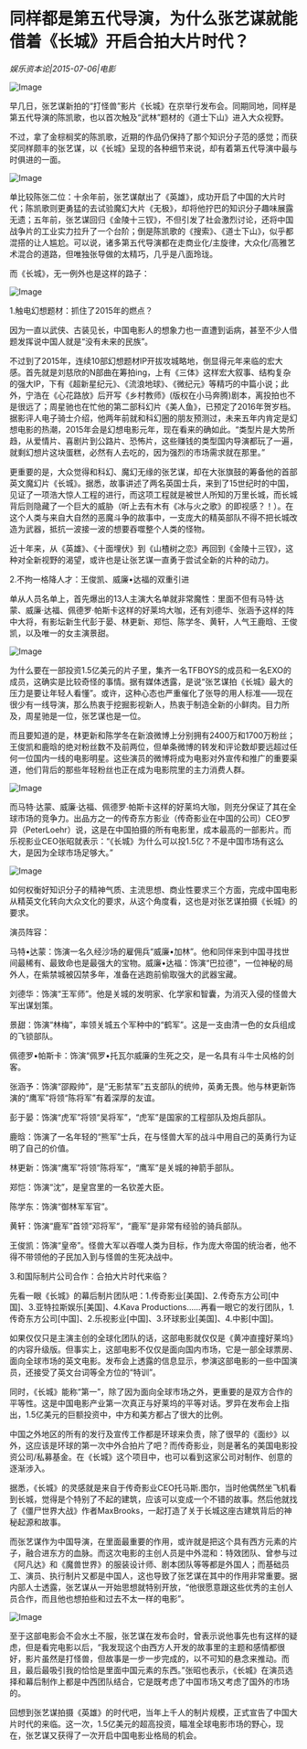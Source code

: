 # 同样都是第五代导演，为什么张艺谋就能借着《长城》开启合拍大片时代？

*娱乐资本论|2015-07-06|电影*

![Image](http://si1.go2yd.com/get-image/0HZamRxenvU)

早几日，张艺谋新拍的“打怪兽”影片《长城》在京举行发布会。同期同地，同样是第五代导演的陈凯歌，也以首次触及“武林”题材的《道士下山》进入大众视野。

不过，拿了金棕榈奖的陈凯歌，近期的作品仍保持了那个知识分子范的感觉；而获奖同样颇丰的张艺谋，以《长城》呈现的各种细节来说，却有着第五代导演中最与时俱进的一面。

![Image](http://si1.go2yd.com/get-image/0HZamKy33Mu)

单比较陈张二位：十余年前，张艺谋献出了《英雄》，成功开启了中国的大片时代；陈凯歌则更勇猛的去试验魔幻大片《无极》，却将他拧巴的知识分子趣味展露无遗；五年前，张艺谋回归《金陵十三钗》，不但引发了社会激烈讨论，还将中国战争片的工业实力拉升了一个台阶；倒是陈凯歌的《搜索》、《道士下山》，似乎都混搭的让人尴尬。可以说，诸多第五代导演都在走商业化/主旋律，大众化/高雅艺术混合的道路，但唯独张导做的太精巧，几乎是八面玲珑。

而《长城》，无一例外也是这样的路子：

![Image](http://si1.go2yd.com/get-image/0HZamPHmJLk)

1.触电幻想题材：抓住了2015年的燃点？

因为一直以武侠、古装见长，中国电影人的想象力也一直遭到诟病，甚至不少人借题发挥说中国人就是“没有未来的民族”。

不过到了2015年，连续10部幻想题材IP开拔攻城略地，倒显得元年来临的宏大感。首先就是刘慈欣的N部曲在筹拍ing，上有《三体》这样宏大叙事、结构复杂的强大IP，下有《超新星纪元》、《流浪地球》、《微纪元》等精巧的中篇小说；此外，宁浩在《心花路放》后开写《乡村教师》(版权在小马奔腾)剧本，离投拍也不是很远了；周星驰也在忙他的第二部科幻片《美人鱼》，已预定了2016年贺岁档。据影评人电子骑士介绍，他两年前就和科幻圈的朋友预测过，未来五年内肯定是幻想电影的热潮，2015年会是幻想电影元年，现在看来的确如此。“类型片是大势所趋，从爱情片、喜剧片到公路片、恐怖片，这些赚钱的类型国内导演都玩了一遍，就剩幻想片这块蛋糕，必然有人去吃的，因为强烈的市场需求就在那里。”

更重要的是，大众觉得和科幻、魔幻无缘的张艺谋，却在大张旗鼓的筹备他的首部英文魔幻片《长城》。据悉，故事讲述了两名英国士兵，来到了15世纪时的中国，见证了一项浩大惊人工程的进行，而这项工程就是被世人所知的万里长城，而长城背后则隐藏了一个巨大的威胁（听上去有木有《冰与火之歌》的即视感？！）。在这个人类与来自大自然的恶魔斗争的故事中，一支庞大的精英部队不得不把长城改造为武器，抵抗一波接一波的想要吞噬整个人类的怪物。

近十年来，从《英雄》、《十面埋伏》到《山楂树之恋》再回到《金陵十三钗》，这种对全新视野的渴望，或许也是让张艺谋一直勇于尝试全新的片种的动力。

2.不拘一格降人才：王俊凯、威廉•达福的双重引进

单从人员名单上，首先爆出的13人主演大名单就非常魔性：里面不但有马特·达蒙、威廉·达福、佩德罗·帕斯卡这样的好莱坞大咖，还有刘德华、张涵予这样的阵中大将，有影坛新生代彭于晏、林更新、郑恺、陈学冬、黄轩，人气王鹿晗、王俊凯，以及唯一的女主演景甜。

![Image](http://si1.go2yd.com/get-image/0HZamNiIrRI)

为什么要在一部投资1.5亿美元的片子里，集齐一名TFBOYS的成员和一名EXO的成员，这确实是比较奇怪的事情。据有媒体透露，是说“张艺谋拍《长城》最大的压力是要让年轻人看懂”。或许，这种心态也严重催化了张导的用人标准——现在很少有一线导演，那么热衷于挖掘影视新人，热衷于制造全新的小鲜肉。目力所及，周星驰是一位，张艺谋也是一位。

而且要知道的是，林更新和陈学冬在新浪微博上分别拥有2400万和1700万粉丝；王俊凯和鹿晗的绝对粉丝数不及前两位，但单条微博的转发和评论数却要远超过任何一位国内一线的电影明星。这些演员的微博将成为电影对外宣传和推广的重要渠道，他们背后的那些年轻粉丝也正在成为电影院里的主力消费人群。

![Image](http://si1.go2yd.com/get-image/0HZamMJ2jxY)

而马特·达蒙、威廉·达福、佩德罗·帕斯卡这样的好莱坞大咖，则充分保证了其在全球市场的竞争力。出品方之一的传奇东方影业（传奇影业在中国的公司）CEO罗异（PeterLoehr）说，这是在中国拍摄的所有电影里，成本最高的一部影片。而乐视影业CEO张昭就表示：“《长城》为什么可以投1.5亿？不是中国市场有这么大，是因为全球市场足够大。”

![Image](http://si1.go2yd.com/get-image/0HZamQiypns)

如何权衡好知识分子的精神气质、主流思想、商业性要求三个方面，完成中国电影从精英文化转向大众文化的要求，从这个角度看，这也是对张艺谋拍摄《长城》的要求。

演员阵容：

马特•达蒙：饰演一名久经沙场的雇佣兵“威廉•加林”。他和同伴来到中国寻找世间最稀有、最致命也是最强大的宝物。威廉•达福：饰演“巴拉德”，一位神秘的局外人，在紫禁城被囚禁多年，准备在逃跑前偷取强大的武器宝藏。

刘德华：饰演“王军师”。他是关城的发明家、化学家和智囊，为消灭入侵的怪兽大军出谋划策。

景甜：饰演“林梅”，率领关城五个军种中的“鹤军”。这是一支由清一色的女兵组成的飞锁部队。

佩德罗•帕斯卡：饰演“佩罗•托瓦尔威廉的生死之交，是一名具有斗牛士风格的剑客。

张涵予：饰演“邵殿帅”，是“无影禁军”五支部队的统帅，英勇无畏。他与林更新饰演的“鹰军”将领“陈将军”有着深厚的友谊。

彭于晏：饰演“虎军”将领“吴将军”，“虎军”是国家的工程部队及炮兵部队。

鹿晗：饰演了一名年轻的“熊军”士兵，在与怪兽大军的战斗中用自己的英勇行为证明了自己的价值。

林更新：饰演“鹰军”将领“陈将军“，“鹰军”是关城的神箭手部队。

郑恺：饰演“沈”，是皇宫里的一名钦差大臣。

陈学东：饰演“御林军军官”。

黄轩：饰演“鹿军”首领“邓将军“，“鹿军”是非常有经验的骑兵部队。

王俊凯：饰演“皇帝”。怪兽大军以吞噬人类为目标，作为庞大帝国的统治者，他不得不带领他的子民加入到与怪兽的生死决战中。

3.和国际制片公司合作：合拍大片时代来临？

先看一眼《长城》的幕后制片团队吧：1.传奇影业[美国]、2.传奇东方公司[中国]、3.亚特拉斯娱乐[美国]、4.Kava Productions……再看一眼它的发行团队，1.传奇东方公司[中国]、2.乐视影业[中国]、3.环球影业[美国]、4.中影[中国]。

如果仅仅只是主演主创的全球化团队的话，这部电影就仅仅是《黄冲直撞好莱坞》的内容升级版。但事实上，这部电影不仅仅是面向国内市场，它是一部全球票房、面向全球市场的英文电影。发布会上透露的信息显示，参演这部电影的一些中国演员，还接受了英文台词等全方位的“特训”。

同时，《长城》能称“第一”，除了因为面向全球市场之外，更重要的是双方合作的平等性。这是中国电影产业第一次真正与好莱坞的平等对话。罗异在发布会上指出，1.5亿美元的巨额投资中，中方和美方都占了很大的比例。

中国之外地区的所有的发行及宣传工作都是环球来负责，除了很早的《面纱》以外，这应该是环球的第一次中外合拍片了吧？而传奇影业，则是著名的美国电影投资公司/私募基金。在《长城》这个项目中，也可以看到这家公司对制作、创意的逐渐涉入。

据悉，《长城》的灵感就是来自于传奇影业CEO托马斯.图尔，当时他偶然坐飞机看到长城，觉得是个特别了不起的建筑，应该可以变成一个不错的故事。然后他就找了《僵尸世界大战》作者MaxBrooks，一起打造了关于长城这座古建筑背后的神秘起源和故事。

而张艺谋作为中国导演，在里面最重要的作用，或许就是把这个具有西方元素的片子，融合进东方的血脉。而这次电影的主创人员是中外混和：特效团队、曾参与过《阿凡达》和《魔兽世界》的服装设计师、剧本团队等等都是外国人；而基础员工、演员、执行制片又都是中国人，这也导致了张艺谋在其中的作用非常重要。据内部人士透露，张艺谋从一开始思想就特别开放，“他很愿意跟这些优秀的主创人员合作，而且他也想拍些和过去不太一样的电影”。

![Image](http://si1.go2yd.com/get-image/0HZamJXn5hQ)

至于这部电影会不会水土不服，张艺谋在发布会时，曾表示说他事先也有这样的疑虑，但是看完电影以后，“我发现这个由西方人开发的故事里的主题和感情都很好，影片虽然是打怪兽，但故事是一步一步完成的，以不可知的悬念来推动。而且，最后最吸引我的恰恰是里面中国元素的东西。”张昭也表示，《长城》在演员选择和幕后制作上都是中西团队结合，它是既考虑了中国市场又考虑了国外的市场的。

回想到张艺谋拍摄《英雄》的时代吧，当年上千人的制片规模，正式宣告了中国大片时代的来临。这一次，1.5亿美元的超高投资，瞄准全球电影市场的野心，现在，张艺谋又获得了一次开启中国电影业格局的机会。

